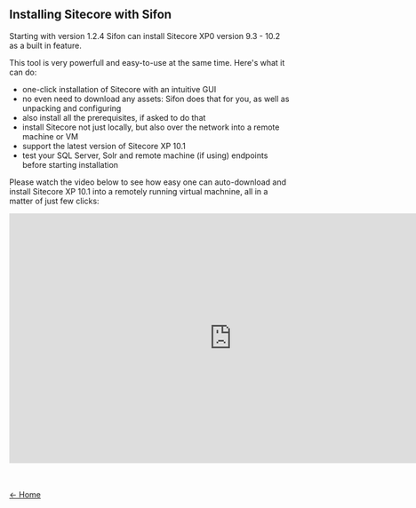 
## Installing Sitecore with Sifon

Starting with version 1.2.4 Sifon can install Sitecore XP0 version 9.3 - 10.2 as a built in feature.

This tool is very powerfull and easy-to-use at the same time. Here's what it can do:

- one-click installation of Sitecore with an intuitive GUI
- no even need to download any assets: Sifon does that for you, as well as unpacking and configuring
- also install all the prerequisites, if asked to do that
- install Sitecore not just locally, but also over the network into a remote machine or VM
- support the latest version of Sitecore XP 10.1
- test your SQL Server, Solr and remote machine (if using) endpoints before starting installation

Please watch the video below to see how easy one can auto-download and install Sitecore XP 10.1 into a remotely running virtual machnine, all in a matter of just few clicks:

<p><iframe width="800" height="450" src="https://www.youtube.com/embed/9WmqJlLKOkE?feature=oembed" frameborder="0" allow="accelerometer; autoplay; encrypted-media; gyroscope; picture-in-picture" allowfullscreen></iframe></p>


<br/><br/>
[<- Home](/ "Home")	
